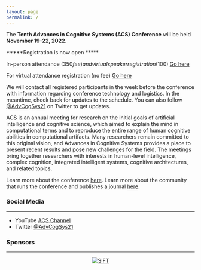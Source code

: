 ```yaml
---
layout: page
permalink: /
---
```


The **Tenth Advances in Cognitive Systems (ACS) Conference** will be held **November 19-22, 2022**.

*****Registration is now open *****

In-person attendance ($350 fee) and virtual speaker registration ($100) [Go here](http://www.cogsys.org/conference/2022/registration.html)

For virtual attendance registration (no fee) [Go here](https://docs.google.com/forms/d/e/1FAIpQLSdxlvtW95NiuozTaVz3Ie0Hbydmn-eCHnxKLGGAnPFa-alqBg/viewform?usp=sf_link)

We will contact all registered participants in the week before the conference with information regarding conference technology and logistics. In the meantime, check back for updates to the schedule. You can also follow [@AdvCogSys21](https://twitter.com/AdvCogSys21) on Twitter to get updates.

ACS is an annual meeting for research on the initial goals of artificial intelligence and cognitive science, which aimed to explain the mind in computational terms and to reproduce the entire range of human cognitive abilities in computational artifacts. Many researchers remain committed to this original vision, and Advances in Cognitive Systems provides a place to present recent results and pose new challenges for the field. The meetings bring together researchers with interests in human-level intelligence, complex cognition, integrated intelligent systems, cognitive architectures, and related topics. 

Learn more about the conference [here](http://www.cogsys.org/conference/2022/). Learn more about the community that runs the conference and publishes a journal [here](http://cogsys.org/).

### Social Media
----
- YouTube [ACS Channel](https://www.youtube.com/channel/UCTcaMWR5sv603SO7DN8L-TA)
- Twitter [@AdvCogSys21](https://twitter.com/AdvCogSystems)


### Sponsors
----
<div style="text-align:center"><a href="http://www.sift.net/"><img src= "{{ site.baseurl }}/images/sift-logo-510.png"  alt="SIFT" style="max-width250px;"></a></div>
